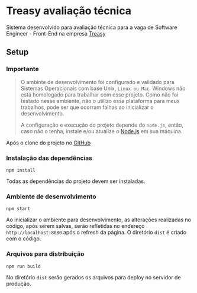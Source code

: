 # Treasy avaliação técnica

Sistema desenvolvido para avaliação técnica para a vaga de Software Engineer - Front-End na empresa [Treasy](https://www.treasy.com.br/)

## Setup

### Importante

> O ambinte de desenvolvimento foi configurado e validado para Sistemas Operacionais com base Unix, ```Linux ou Mac```. Windows não está homologado para trabalhar com esse projeto. Como não foi testado nesse ambiente, não o utilizo essa plataforma para meus trabalhos, pode ser que ocorram falhas ao inicializar o desenvolvimento.
>
> A configuração e execução do projeto depende do ```node.js```, então, caso não o tenha, instale e/ou atualize o [Node.js](https://nodejs.org/en/) em sua máquina.

Após o clone do projeto no [GitHub](https://github.com/nogsantos/treasy)

### Instalação das dependências

```shell
npm install
```

Todas as dependências do projeto devem ser instaladas.

### Ambiente de desenvolvimento

```shell
npm start
```

Ao inicializar o ambiente para desenvolvimento, as alterações realizadas no código, após serem salvas, serão refletidas no endereço ```http://localhost:8080``` após o refresh da página. O diretório ```dist``` é criado com o código.

### Arquivos para distribuição

```shell
npm run build
```

No diretório ```dist``` serão gerados os arquivos para deploy no servidor de produção.
